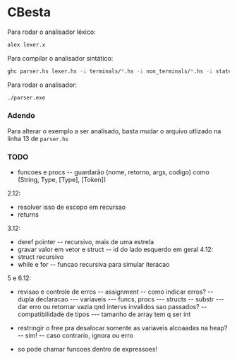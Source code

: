 # CBesta

Para rodar o analisador léxico:

```sh
alex lexer.x
```

Para compilar o analisador sintático:

```sh
ghc parser.hs lexer.hs -i terminals/*.hs -i non_terminals/*.hs -i state/*.hs -i execution/*.hs
```

Para rodar o analisador:
```sh
./parser.exe
```

### Adendo

Para alterar o exemplo a ser analisado, basta mudar o arquivo utlizado
na linha 13 de `parser.hs`


### TODO
- funcoes e procs
-- guardarão (nome, retorno, args, codigo) como (String, Type, [Type], [Token])


2.12:
  - resolver isso de escopo em recursao
  - returns

3.12:
  - deref pointer
  -- recursivo, mais de uma estrela
  - gravar valor em vetor e struct
  -- id do lado esquerdo em geral
4.12:
  - struct recursivo
  - while e for
  -- funcao recursiva para simular iteracao

5 e 6.12:
  - revisao e controle de erros
  -- assignment
  -- como indicar erros?
  -- dupla declaracao
  --- variaveis
  --- funcs, procs
  --- structs
  -- substr
  --- dar erro ou retornar vazia qnd intervs invalidos sao passados?
  -- compatibilidade de tipos
  --- tamanho de array tem q ser int


- restringir o free pra desalocar somente as variaveis alcoaadas na heap?
-- sim!
-- caso contrario, ignora ou erro

- so pode chamar funcoes dentro de expressoes!
